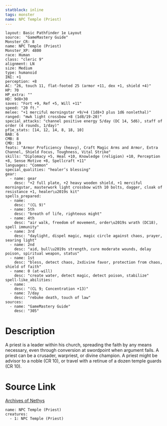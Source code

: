 ```yaml
---
statblock: inline
tags: monster
name: NPC Temple (Priest)
---
```

```statblock
layout: Basic Pathfinder 1e Layout
source:  "GameMastery Guide"
Monster_CR: 8
name: NPC Temple (Priest)
Monster_XP: 4800
race: Human
class: "cleric 9"
alignment: LN
size: Medium
type: humanoid
INI: +1
perception: +8
AC: "26, touch 11, flat-footed 25 (armor +11, dex +1, shield +4)"
HP: 70
HP_extra: ""
HD: 9d8+30
saves: "Fort +9, Ref +5, Will +11"
speed: "20 ft."
melee: "+1 merciful morningstar +9/+4 (1d8+3 plus 1d6 nonlethal)"
ranged: "mwk light crossbow +8 (1d8/19-20)"
special_attacks: "channel positive energy 5/day (DC 14, 5d6), staff of order (4 rounds, 1/day)"
pf1e_stats: [14, 12, 14, 8, 18, 10]
BAB: 6
CMB: 8
CMD: 19
feats: "Armor Proficiency (heavy), Craft Magic Arms and Armor, Extra Channel, Shield Focus, Toughness, Vital Strike"
skills: "Diplomacy +5, Heal +10, Knowledge (religion) +10, Perception +8, Sense Motive +8, Spellcraft +11"
languages: "Common"
special_qualities: "healer’s blessing"
gear:
  - name: gear
    desc: "+2 full plate, +2 heavy wooden shield, +1 merciful morningstar, masterwork light crossbow with 10 bolts, dagger, cloak of resistance +1, healer\u2019s kit"
spells_prepared:
  - name:
    desc: "(CL 9)"
  - name: 5th
    desc: "breath of life, righteous might"
  - name: 4th
    desc: "air walk, freedom of movement, order\u2019s wrath (DC18), spell immunity"
  - name: 3rd
    desc: "daylight, dispel magic, magic circle against chaos, prayer, searing light"
  - name: 2nd
    desc: "aid, bull\u2019s strength, cure moderate wounds, delay poison, spiritual weapon, status"
  - name: 1st
    desc: "bless, detect chaos, 2xdivine favor, protection from chaos, shield of faith"
  - name: 0 (at-will)
    desc: "create water, detect magic, detect poison, stabilize"
spell-like_abilities:
  - name:
    desc: "(CL 9; Concentration +13)"
  - name: 7/day
    desc: "rebuke death, touch of law"
sources:
  - name: "GameMastery Guide"
    desc: "305"
```
# Description
A priest is a leader within his church, spreading the faith by any means necessary, even through conversion at swordpoint when argument fails. A priest can be a crusader, warpriest, or divine champion. A priest might be advisor to a noble (CR 10), or travel with a retinue of a dozen temple guards (CR 10).
# Source Link
[Archives of Nethys](https://aonprd.com/NPCDisplay.aspx?ItemName=Temple%20(Priest))
```encounter-table
name: NPC Temple (Priest)
creatures:
  - 1: NPC Temple (Priest)
```

